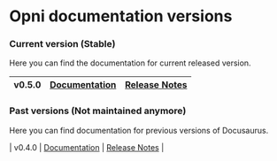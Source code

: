 # Opni documentation versions

### Current version (Stable)
Here you can find the documentation for current released version.

| v0.5.0 | [Documentation](/) | [Release Notes](https://github.com/rancher/opni/releases/tag/v0.5.0) |
| ------ | ------------------- | --------------------------------------------------------------------- |

### Past versions (Not maintained anymore)
Here you can find documentation for previous versions of Docusaurus.

| v0.4.0 | [Documentation](/v0.4) | [Release Notes](https://github.com/rancher/opni/releases/tag/v0.4.0) |
